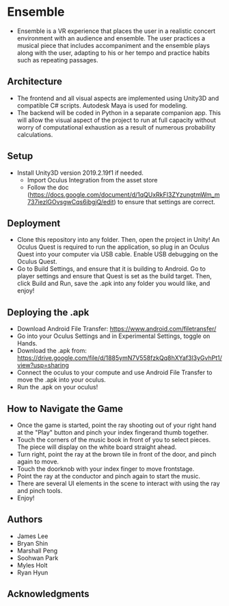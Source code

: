 # Ensemble

* Ensemble is a VR experience that places the user in a realistic concert environment with an audience and ensemble. The user practices a musical piece that includes accompaniment and the ensemble plays along with the user, adapting to his or her tempo and practice habits such as repeating passages.

## Architecture

* The frontend and all visual aspects are implemented using Unity3D and compatible C# scripts. Autodesk Maya is used for modeling.
* The backend will be coded in Python in a separate companion app. This will allow the visual aspect of the project to run at full capacity without worry of computational exhaustion as a result of numerous probability calculations.

## Setup

* Install Unity3D version 2019.2.19f1 if needed.
     * Import Oculus Integration from the asset store
     * Follow the doc (https://docs.google.com/document/d/1qQUxRkFI3ZYzungtmWm_m737iezlGOvsgwCqs6ibgjQ/edit) to ensure that settings are correct.


## Deployment

* Clone this repository into any folder. Then, open the project in Unity! An Oculus Quest is required to run the application, so plug in an Oculus Quest into your computer via USB cable. Enable USB debugging on the Oculus Quest.
* Go to Build Settings, and ensure that it is building to Android. Go to player settings and ensure that Quest is set as the build target. Then, click Build and Run, save the .apk into any folder you would like, and enjoy!

## Deploying the .apk
* Download Android File Transfer: https://www.android.com/filetransfer/
* Go into your Oculus Settings and in Experimental Settings, toggle on Hands.
* Download the .apk from: https://drive.google.com/file/d/1885ymN7V558fzkQq8hXYaf3l3yGvhPt1/view?usp=sharing
* Connect the oculus to your compute and use Android File Transfer to move the .apk into your oculus.
* Run the .apk on your oculus!

## How to Navigate the Game
* Once the game is started, point the ray shooting out of your right hand at the "Play" button and pinch your index fingerand thumb together.
* Touch the corners of the music book in front of you to select pieces. The piece will display on the white board straight ahead.
* Turn right, point the ray at the brown tile in front of the door, and pinch again to move.
* Touch the doorknob with your index finger to move frontstage.
* Point the ray at the conductor and pinch again to start the music.
* There are several UI elements in the scene to interact with using the ray and pinch tools.
* Enjoy!

## Authors

* James Lee
* Bryan Shin
* Marshall Peng
* Soohwan Park
* Myles Holt
* Ryan Hyun

## Acknowledgments
